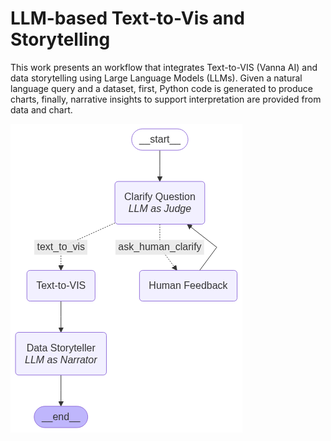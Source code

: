 # LLM-based Text-to-Vis and Storytelling
This work presents an workflow that integrates Text-to-VIS (Vanna AI) and data storytelling using Large Language Models (LLMs). Given a natural language query and a dataset, first, Python code is generated to produce charts, finally, narrative insights to support interpretation are provided from data and chart.


![alt text](workflow.png)